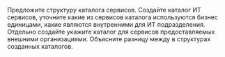 Предложите структуру каталога сервисов. Создайте каталог ИТ сервисов, уточните какие из сервисов каталога используются бизнес единицами, какие являются внутренними для ИТ подразделения. Отдельно создайте укажите каталог для сервисов предоставляемых внешними организациями. Объясните разницу между в структурах созданных каталогов.